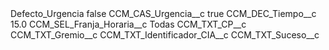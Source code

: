<?xml version="1.0" encoding="UTF-8"?>
<CustomMetadata xmlns="http://soap.sforce.com/2006/04/metadata" xmlns:xsi="http://www.w3.org/2001/XMLSchema-instance" xmlns:xsd="http://www.w3.org/2001/XMLSchema">
    <label>Defecto_Urgencia</label>
    <protected>false</protected>
    <values>
        <field>CCM_CAS_Urgencia__c</field>
        <value xsi:type="xsd:boolean">true</value>
    </values>
    <values>
        <field>CCM_DEC_Tiempo__c</field>
        <value xsi:type="xsd:double">15.0</value>
    </values>
    <values>
        <field>CCM_SEL_Franja_Horaria__c</field>
        <value xsi:type="xsd:string">Todas</value>
    </values>
    <values>
        <field>CCM_TXT_CP__c</field>
        <value xsi:nil="true"/>
    </values>
    <values>
        <field>CCM_TXT_Gremio__c</field>
        <value xsi:nil="true"/>
    </values>
    <values>
        <field>CCM_TXT_Identificador_CIA__c</field>
        <value xsi:nil="true"/>
    </values>
    <values>
        <field>CCM_TXT_Suceso__c</field>
        <value xsi:nil="true"/>
    </values>
</CustomMetadata>
